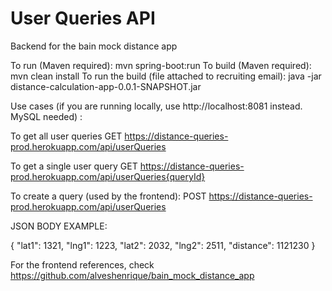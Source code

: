 # User Queries API
 Backend for the bain mock distance app

To run (Maven required): mvn spring-boot:run
To build (Maven required): mvn clean install
To run the build (file attached to recruiting email): java -jar distance-calculation-app-0.0.1-SNAPSHOT.jar

Use cases (if you are running locally, use http://localhost:8081 instead. MySQL needed) :

To get all user queries
GET https://distance-queries-prod.herokuapp.com/api/userQueries

To get a single user query
GET https://distance-queries-prod.herokuapp.com/api/userQueries{queryId}

To create a query (used by the frontend):
POST https://distance-queries-prod.herokuapp.com/api/userQueries

JSON BODY EXAMPLE:

{
    "lat1": 1321,
    "lng1": 1223,
    "lat2": 2032,
    "lng2": 2511,
    "distance": 1121230
}

For the frontend references, check https://github.com/alveshenrique/bain_mock_distance_app
